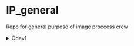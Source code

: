 # IP_general
Repo for general purpose of image proccess crew

<details><summary>Ödev1</summary>
-Linkteki vdeoyu takip ederek iki script yazınız. Bu scriptleri comment kullanarak açıklayınız 
-Biri görsel üzerinden çalışan biri video üzerinden çalışan iki farklı script yazınız.
 -_Not:Görselleri kendiniz bulmanız lazım._
-Önceki yazdığınız kodları güncelleyerek düzgün çokgenleri tanıyabilir hale getirin (kare, düzgün altıgen, düzgün üçgen)  
 -_Not: Kenar açıları üzerine bir fonksiyon yazabilirsiniz_

-**_Hazırladığınız kodları ve aldığınız outputları yükleyin (görsel ve video kaydetme fonksiyonlarına bakın) veya bana yüz yüze de gösterebilirsiniz_**  
-**_Kullandığınız görselleri de bir klasör olarak kendi dizininizin içinde odev1 klasörüne kodlarınızla beraber yükleyin_**

